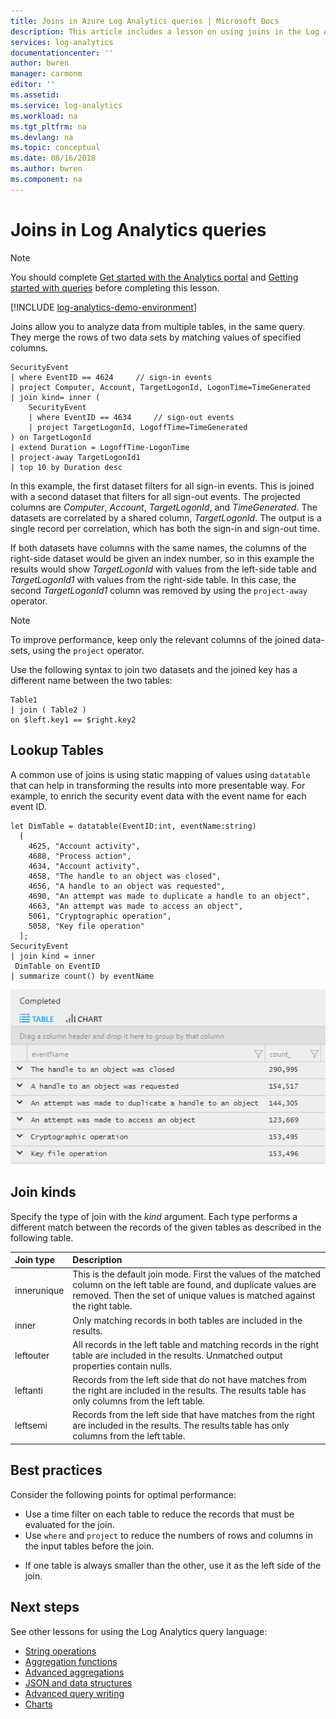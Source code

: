 ```yaml
---
title: Joins in Azure Log Analytics queries | Microsoft Docs
description: This article includes a lesson on using joins in the Log Analytics query language.
services: log-analytics
documentationcenter: ''
author: bwren
manager: carmonm
editor: ''
ms.assetid: 
ms.service: log-analytics
ms.workload: na
ms.tgt_pltfrm: na
ms.devlang: na
ms.topic: conceptual
ms.date: 08/16/2018
ms.author: bwren
ms.component: na
---
```



# Joins in Log Analytics queries

> [!NOTE]
> You should complete [Get started with the Analytics portal](get-started-analytics-portal.md) and [Getting started with queries](get-started-queries.md) before completing this lesson.

[!INCLUDE [log-analytics-demo-environment](../../../includes/log-analytics-demo-environment.md)]

Joins allow you to analyze data from multiple tables, in the same query. They merge the rows of two data sets by matching values of specified columns.


```Kusto
SecurityEvent 
| where EventID == 4624		// sign-in events
| project Computer, Account, TargetLogonId, LogonTime=TimeGenerated
| join kind= inner (
    SecurityEvent 
    | where EventID == 4634		// sign-out events
    | project TargetLogonId, LogoffTime=TimeGenerated
) on TargetLogonId
| extend Duration = LogoffTime-LogonTime
| project-away TargetLogonId1 
| top 10 by Duration desc
```

In this example, the first dataset filters for all sign-in events. This is joined with a second dataset that filters for all sign-out events. The projected columns are _Computer_, _Account_, _TargetLogonId_, and _TimeGenerated_. The datasets are correlated by a shared column, _TargetLogonId_. The output is a single record per correlation, which 
has both the sign-in and sign-out time.

If both datasets have columns with the same names, the columns of the right-side dataset would be given an index number, so in this example the results would show _TargetLogonId_ with values from the left-side table and _TargetLogonId1_  with values from the right-side table. In this case, the second _TargetLogonId1_ column was removed by using the `project-away` operator.

> [!NOTE]
> To improve performance, keep only the relevant columns of the joined data-sets, using the `project` operator.


Use the following syntax to join two datasets and the joined key has a different name between the two tables:
```
Table1
| join ( Table2 ) 
on $left.key1 == $right.key2
```

## Lookup Tables
A common use of joins is using static mapping of values using `datatable` that can help in transforming the results into more presentable way. For example, to enrich the security event data with the event name for each event ID.

```Kusto
let DimTable = datatable(EventID:int, eventName:string)
  [
    4625, "Account activity",
    4688, "Process action",
    4634, "Account activity",
    4658, "The handle to an object was closed",
    4656, "A handle to an object was requested",
    4690, "An attempt was made to duplicate a handle to an object",
    4663, "An attempt was made to access an object",
    5061, "Cryptographic operation",
    5058, "Key file operation"
  ];
SecurityEvent
| join kind = inner
 DimTable on EventID
| summarize count() by eventName
```

![Join with a datatable](media/joins/dim-table.png)

## Join kinds
Specify the type of join with the _kind_ argument. Each type performs a different match between the records of the given tables as described in the following table.

| Join type | Description |
|:---|:---|
| innerunique | This is the default join mode. First the values of the matched column on the left table are found, and duplicate values are removed.  Then the set of unique values is matched against the right table. |
| inner | Only matching records in both tables are included in the results. |
| leftouter | All records in the left table and matching records in the right table are included in the results. Unmatched output properties contain nulls.  |
| leftanti | Records from the left side that do not have matches from the right are included in the results. The results table has only columns from the left table. |
| leftsemi | Records from the left side that have matches from the right are included in the results. The results table has only columns from the left table. |


## Best practices

Consider the following points for optimal performance:

- Use a time filter on each table to reduce the records that must be evaluated for the join.
- Use `where` and `project` to reduce the numbers of rows and columns in the input tables before the join.
* If one table is always smaller than the other, use it as the left side of the join.


## Next steps
See other lessons for using the Log Analytics query language:

- [String operations](string-operations.md)
- [Aggregation functions](aggregations.md)
- [Advanced aggregations](advanced-aggregations.md)
- [JSON and data structures](json-data-structures.md)
- [Advanced query writing](advanced-query-writing.md)
- [Charts](charts.md)